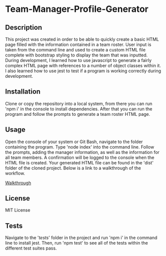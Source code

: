 # Team-Manager-Profile-Generator

## Description
This project was created in order to be able to quickly create a basic HTML page filled with the information contained in a team roster. User input is taken from the command line and used to create a custom HTML file complete with bootstrap styling to display the team that was inputted. During development, I learned how to use javascript to generate a fairly complex HTML page with references to a number of object classes within it. I also learned how to use jest to test if a program is working correctly during development.

## Installation
Clone or copy the repository into a local system, from there you can run 'npm i' in the console to install dependencies. After that you can run the program and follow the prompts to generate a team roster HTML page.

## Usage
Open the console of your system or Git Bash, navigate to the folder containing the program. Type 'node index' into the command line. Follow the prompts, adding the manager information, as well as the information for all team members. A confirmation will be logged to the console when the HTML file is created. Your generated HTML file can be found in the 'dist' folder of the cloned project. Below is a link to a walkthrough of the workflow.

[Walkthrough](https://drive.google.com/file/d/156uun60f53F9BKMMM82zQa9cKrWdDW2y/view)

## License
MIT License

## Tests
Navigate to the '_tests_' folder in the project and run 'npm i' in the command line to install jest. Then, run 'npm test' to see all of the tests within the different test suites pass.

